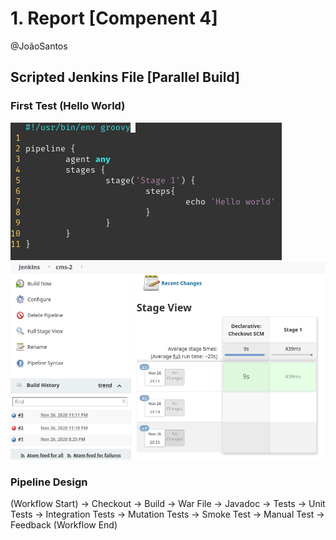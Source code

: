 # 1. Report [Compenent 4]
@JoãoSantos

## Scripted Jenkins File [Parallel Build]  

### First Test (Hello World)
![CodeTestHelloWord](../images/Report_Component_4/CodeTestHelloWord.png)
![JenkinsTestHelloWorld](../images/Report_Component_4/JenkinsTestHelloWorld.png)

### Pipeline Design

(Workflow Start)
-> Checkout
-> Build
	-> War File
	-> Javadoc
-> Tests 
	-> Unit Tests
	-> Integration Tests
	-> Mutation Tests
	-> Smoke Test
-> Manual Test
-> Feedback
(Workflow End) 
